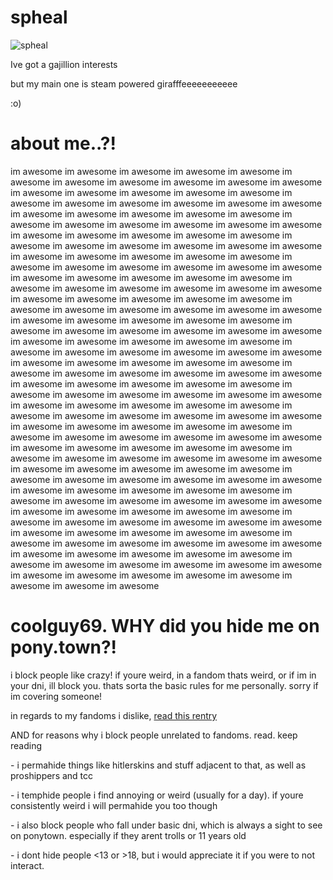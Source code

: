 # spheal
![spheal](https://github.com/user-attachments/assets/16527c68-4a5a-4284-a06c-68d2f031136d)
<p> Ive got a gajillion interests </p>
<p> but my main one is steam powered girafffeeeeeeeeeee </p>
<p> :o) </p>

# about me..?!
im awesome im awesome im awesome im awesome im awesome im awesome im awesome im awesome im awesome im awesome im awesome im awesome im awesome im awesome im awesome im awesome im awesome im awesome im awesome im awesome im awesome im awesome im awesome im awesome im awesome im awesome im awesome im awesome im awesome im awesome im awesome im awesome im awesome im awesome im awesome im awesome im awesome im awesome im awesome im awesome im awesome im awesome im awesome im awesome im awesome im awesome im awesome im awesome im awesome im awesome im awesome im awesome im awesome im awesome im awesome im awesome im awesome im awesome im awesome im awesome im awesome im awesome im awesome im awesome im awesome im awesome im awesome im awesome im awesome im awesome im awesome im awesome im awesome im awesome im awesome im awesome im awesome im awesome im awesome im awesome im awesome im awesome im awesome im awesome im awesome im awesome im awesome im awesome im awesome im awesome im awesome im awesome im awesome im awesome im awesome im awesome im awesome im awesome im awesome im awesome im awesome im awesome im awesome im awesome im awesome im awesome im awesome im awesome im awesome im awesome im awesome im awesome im awesome im awesome im awesome im awesome im awesome im awesome im awesome im awesome im awesome im awesome im awesome im awesome im awesome im awesome im awesome im awesome im awesome im awesome im awesome im awesome im awesome im awesome im awesome im awesome im awesome im awesome im awesome im awesome im awesome im awesome im awesome im awesome im awesome im awesome im awesome im awesome im awesome im awesome im awesome im awesome im awesome im awesome im awesome im awesome im awesome im awesome im awesome im awesome im awesome im awesome im awesome im awesome im awesome im awesome im awesome im awesome im awesome im awesome im awesome im awesome im awesome im awesome im awesome im awesome im awesome im awesome im awesome im awesome im awesome im awesome im awesome im awesome im awesome im awesome im awesome im awesome im awesome im awesome im awesome im awesome im awesome im awesome im awesome im awesome im awesome im awesome im awesome im awesome im awesome im awesome im awesome im awesome im awesome im awesome im awesome im awesome im awesome im awesome im awesome im awesome im awesome im awesome im awesome im awesome im awesome 

# coolguy69. WHY did you hide me on pony.town?!
<p> i block people like crazy! if youre weird, in a fandom thats weird, or if im in your dni, ill block you. thats sorta the basic rules for me personally. sorry if im covering someone!</p>

in regards to my fandoms i dislike, [read this rentry](https://rentry.co/pretendthisisasupergoodurlwowamazingwoah)

<p> AND for reasons why i block people unrelated to fandoms. read. keep reading </p>

<p> - i permahide things like hitlerskins and stuff adjacent to that, as well as proshippers and tcc </p>
<p> - i temphide people i find annoying or weird (usually for a day). if youre consistently weird i will permahide you too though </p>
<p> - i also block people who fall under basic dni, which is always a sight to see on ponytown. especially if they arent trolls or 11 years old</p>
<p> - i dont hide people <13 or >18, but i would appreciate it if you were to not interact. </p>

